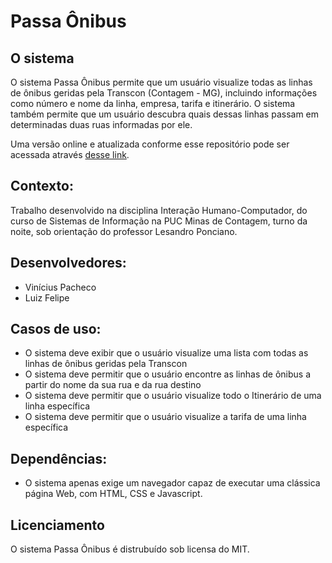 # Passa Ônibus

O sistema
---
O sistema Passa Ônibus permite que um usuário visualize todas as linhas de ônibus geridas pela Transcon (Contagem - MG), incluindo informações como número e nome da linha, empresa, tarifa e itinerário. O sistema também permite que um usuário descubra quais dessas linhas passam em determinadas duas ruas informadas por ele.

Uma versão online e atualizada conforme esse repositório pode ser acessada através [desse link](https://passa-onibus.herokuapp.com/ "Passa-Ônibus Online").

Contexto:
---

Trabalho desenvolvido na disciplina Interação Humano-Computador, do curso de Sistemas de Informação na PUC Minas de Contagem, turno da noite, sob orientação do professor Lesandro Ponciano.


Desenvolvedores:
--- 
- Vinícius Pacheco
- Luiz Felipe 

Casos de uso:
---

- O sistema deve exibir que o usuário visualize uma lista com todas as linhas de ônibus geridas pela Transcon
- O sistema deve permitir que o usuário encontre as linhas de ônibus a partir do nome da sua rua e da rua destino
- O sistema deve permitir que o usuário visualize todo o Itinerário de uma linha específica
- O sistema deve permitir que o usuário visualize a tarifa de uma linha específica

Dependências:
---
- O sistema apenas exige um navegador capaz de executar uma clássica página Web, com HTML, CSS e Javascript.

Licenciamento
---
O sistema Passa Ônibus é distrubuído sob licensa do MIT.
